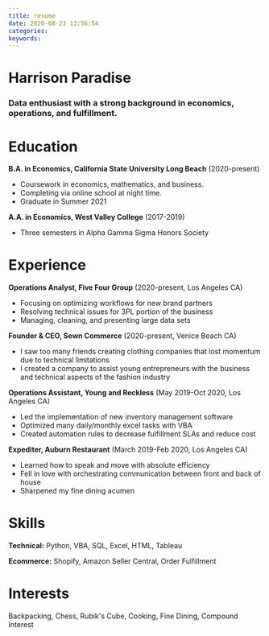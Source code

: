 ```yaml
---
title: resume
date: 2020-08-23 13:56:54
categories:
keywords:
---
```


# Harrison Paradise

### Data enthusiast with a strong background in economics, operations, and fulfillment.

# Education

**B.A. in Economics, California State University Long Beach** (2020-present)

- Coursework in economics, mathematics, and business.
- Completing via online school at night time.
- Graduate in Summer 2021

**A.A. in Economics, West Valley College** (2017-2019)

- Three semesters in Alpha Gamma Sigma Honors Society

# Experience

**Operations Analyst, Five Four Group** (2020-present, Los Angeles CA)

- Focusing on optimizing workflows for new brand partners
- Resolving technical issues for 3PL portion of the business
- Managing, cleaning, and presenting large data sets

**Founder & CEO, Sewn Commerce** (2020-present, Venice Beach CA)

- I saw too many friends creating clothing companies that lost momentum due to technical limitations
- I created a company to assist young entrepreneurs with the business and technical aspects of the fashion industry

**Operations Assistant, Young and Reckless** (May 2019-Oct 2020, Los Angeles CA)

- Led the implementation of new inventory management software
- Optimized many daily/monthly excel tasks with VBA
- Created automation rules to decrease fulfillment SLAs and reduce cost

**Expediter, Auburn Restaurant** (March 2019-Feb 2020, Los Angeles CA)

- Learned how to speak and move with absolute efficiency
- Fell in love with orchestrating communication between front and back of house
- Sharpened my fine dining acumen

# Skills

**Technical:** Python, VBA, SQL, Excel, HTML, Tableau

**Ecommerce:** Shopify, Amazon Seller Central, Order Fulfillment

# Interests

Backpacking, Chess, Rubik's Cube, Cooking, Fine Dining, Compound Interest
